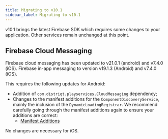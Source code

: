 ```yaml
---
title: Migrating to v10.1
sidebar_label: Migrating to v10.1
---
```



v10.1 brings the latest Firebase SDK which requires some changes to your application. Other services remain unchanged at this point.


## Firebase Cloud Messaging

Firebase cloud messaging has been updated to v21.0.1 (android) and v7.4.0 (iOS). Firebase in-app messaging to version v19.1.3 (Android) and v7.4.0 (iOS).

This requires the following updates for Android:

- Addition of `com.distriqt.playservices.CloudMessaging` dependency;
- Changes to the manifest additions for the `ComponentDiscoveryService`, mainly the inclusion of the `DynamicLoadingRegistrar`. We recommend carefully going through the manifest additions again to ensure your additions are correct:
  - [Manifest Additions](firebase/firebase-cloud-messaging#manifest-additions)


No changes are necessary for iOS. 
